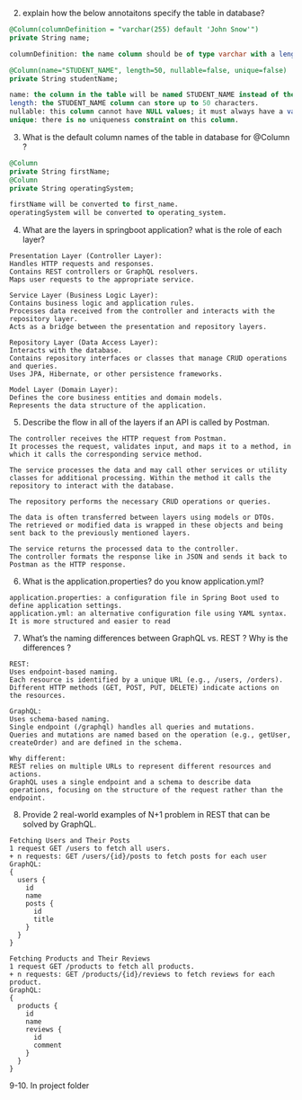 2. explain how the below annotaitons specify the table in database?  

```sql
@Column(columnDefinition = "varchar(255) default 'John Snow'")
private String name;

columnDefinition: the name column should be of type varchar with a length of 255 characters, and the default value for the column should be 'John Snow'.

@Column(name="STUDENT_NAME", length=50, nullable=false, unique=false)
private String studentName;

name: the column in the table will be named STUDENT_NAME instead of the default name studentName
length: the STUDENT_NAME column can store up to 50 characters.
nullable: this column cannot have NULL values; it must always have a value
unique: there is no uniqueness constraint on this column.
```

3. What is the default column names of the table in database for @Column ?  

```sql
@Column
private String firstName;
@Column
private String operatingSystem;

firstName will be converted to first_name.
operatingSystem will be converted to operating_system.
```

4. What are the layers in springboot application? what is the role of each layer?  

```
Presentation Layer (Controller Layer):
Handles HTTP requests and responses.
Contains REST controllers or GraphQL resolvers.
Maps user requests to the appropriate service.

Service Layer (Business Logic Layer):
Contains business logic and application rules.
Processes data received from the controller and interacts with the repository layer.
Acts as a bridge between the presentation and repository layers.

Repository Layer (Data Access Layer):
Interacts with the database.
Contains repository interfaces or classes that manage CRUD operations and queries.
Uses JPA, Hibernate, or other persistence frameworks.

Model Layer (Domain Layer):
Defines the core business entities and domain models.
Represents the data structure of the application.
```

5. Describe the flow in all of the layers if an API is called by Postman.  

```
The controller receives the HTTP request from Postman.
It processes the request, validates input, and maps it to a method, in which it calls the corresponding service method.

The service processes the data and may call other services or utility classes for additional processing. Within the method it calls the repository to interact with the database.

The repository performs the necessary CRUD operations or queries.

The data is often transferred between layers using models or DTOs.
The retrieved or modified data is wrapped in these objects and being sent back to the previously mentioned layers.

The service returns the processed data to the controller.
The controller formats the response like in JSON and sends it back to Postman as the HTTP response.
```

6. What is the application.properties? do you know application.yml?  

```
application.properties: a configuration file in Spring Boot used to define application settings.
application.yml: an alternative configuration file using YAML syntax. It is more structured and easier to read
```

7. What’s the naming differences between GraphQL vs. REST ? Why is the differences ?  

```
REST:
Uses endpoint-based naming.
Each resource is identified by a unique URL (e.g., /users, /orders).
Different HTTP methods (GET, POST, PUT, DELETE) indicate actions on the resources.

GraphQL:
Uses schema-based naming.
Single endpoint (/graphql) handles all queries and mutations.
Queries and mutations are named based on the operation (e.g., getUser, createOrder) and are defined in the schema.

Why different:
REST relies on multiple URLs to represent different resources and actions.
GraphQL uses a single endpoint and a schema to describe data operations, focusing on the structure of the request rather than the endpoint.
```

8.  Provide 2 real-world examples of N+1 problem in REST that can be solved by GraphQL.  

```
Fetching Users and Their Posts
1 request GET /users to fetch all users.
+ n requests: GET /users/{id}/posts to fetch posts for each user
GraphQL:
{
  users {
    id
    name
    posts {
      id
      title
    }
  }
}

Fetching Products and Their Reviews
1 request GET /products to fetch all products.
+ n requests: GET /products/{id}/reviews to fetch reviews for each product.
GraphQL:
{
  products {
    id
    name
    reviews {
      id
      comment
    }
  }
}
```

9-10. In project folder